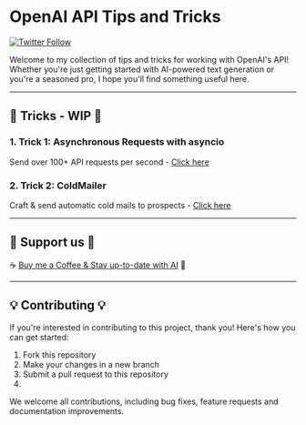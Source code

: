 # OpenAI API Tips and Tricks
[![Twitter Follow](https://img.shields.io/twitter/follow/itamargolan?style=social)](https://twitter.com/ItakGol)

Welcome to my collection of tips and tricks for working with OpenAI's API! Whether you're just getting started with AI-powered text generation or you're a seasoned pro, I hope you'll find something useful here.

<hr/>

## 🔴 Tricks - WIP 🔴
### **1. Trick 1:** Asynchronous Requests with asyncio

Send over 100+ API requests per second - [Click here](https://github.com/itamargol/openai/blob/main/async_openai_requests.py)

### **2. Trick 2:** ColdMailer

Craft & send automatic cold mails to prospects - [Click here](https://github.com/itamargol/openai/blob/main/cold_mailer.py)

<hr/>

## 💖 Support us 💖 

☕️ [Buy me a Coffee & Stay up-to-date with AI](https://www.patreon.com/ItamarGolan) 🤖

<hr/>

## 💡 Contributing 💡

If you're interested in contributing to this project, thank you! Here's how you can get started:

1. Fork this repository
2. Make your changes in a new branch
3. Submit a pull request to this repository
4. 
We welcome all contributions, including bug fixes, feature requests and documentation improvements.
